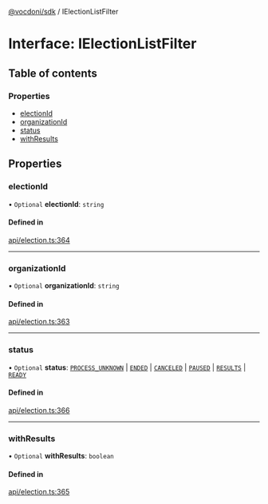 [@vocdoni/sdk](/sdk) / IElectionListFilter

# Interface: IElectionListFilter

## Table of contents

### Properties

- [electionId](IElectionListFilter#electionid)
- [organizationId](IElectionListFilter#organizationid)
- [status](IElectionListFilter#status)
- [withResults](IElectionListFilter#withresults)

## Properties

### electionId

• `Optional` **electionId**: `string`

#### Defined in

[api/election.ts:364](https://github.com/vocdoni/vocdoni-sdk/blob/ee6390524b82e6ef535da03c0e3bb826e450e622/src/api/election.ts#L364)

___

### organizationId

• `Optional` **organizationId**: `string`

#### Defined in

[api/election.ts:363](https://github.com/vocdoni/vocdoni-sdk/blob/ee6390524b82e6ef535da03c0e3bb826e450e622/src/api/election.ts#L363)

___

### status

• `Optional` **status**: [`PROCESS_UNKNOWN`](../enums/ElectionStatus.md#process_unknown) \| [`ENDED`](../enums/ElectionStatus.md#ended) \| [`CANCELED`](../enums/ElectionStatus.md#canceled) \| [`PAUSED`](../enums/ElectionStatus.md#paused) \| [`RESULTS`](../enums/ElectionStatus.md#results) \| [`READY`](../enums/ElectionStatusReady#ready)

#### Defined in

[api/election.ts:366](https://github.com/vocdoni/vocdoni-sdk/blob/ee6390524b82e6ef535da03c0e3bb826e450e622/src/api/election.ts#L366)

___

### withResults

• `Optional` **withResults**: `boolean`

#### Defined in

[api/election.ts:365](https://github.com/vocdoni/vocdoni-sdk/blob/ee6390524b82e6ef535da03c0e3bb826e450e622/src/api/election.ts#L365)
